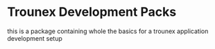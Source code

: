 # Trounex Development Packs

this is a package containing whole the basics for a trounex application development setup

